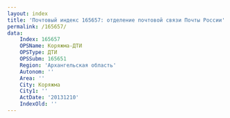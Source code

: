 ```yaml
---
layout: index
title: 'Почтовый индекс 165657: отделение почтовой связи Почты России'
permalink: /165657/
data:
    Index: 165657
    OPSName: Коряжма-ДТИ
    OPSType: ДТИ
    OPSSubm: 165651
    Region: 'Архангельская область'
    Autonom: ''
    Area: ''
    City: Коряжма
    City1: ''
    ActDate: '20131210'
    IndexOld: ''
---
```


